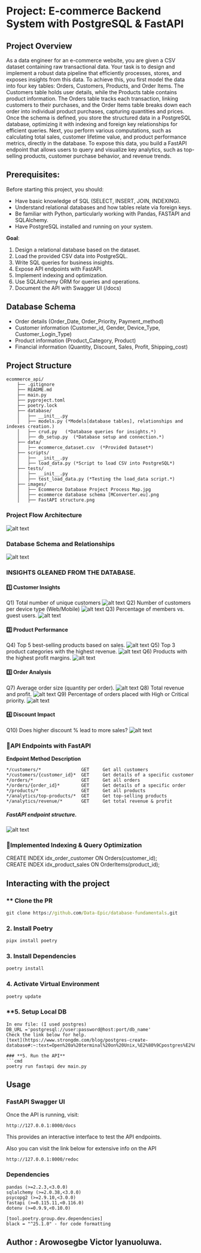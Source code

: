# Project: E-commerce Backend System with PostgreSQL & FastAPI 
## Project Overview
As a data engineer for an e-commerce website, you are given a CSV dataset containing raw transactional data. Your task is to design and implement a robust data pipeline that efficiently processes, stores, and exposes insights from this data. To achieve this, you first model the data into four key tables: Orders, Customers, Products, and Order Items. The Customers table holds user details, while the Products table contains product information. The Orders table tracks each transaction, linking customers to their purchases, and the Order Items table breaks down each order into individual product purchases, capturing quantities and prices. Once the schema is defined, you store the structured data in a PostgreSQL database, optimizing it with indexing and foreign key relationships for efficient queries. Next, you perform various computations, such as calculating total sales, customer lifetime value, and product performance metrics, directly in the database. To expose this data, you build a FastAPI endpoint that allows users to query and visualize key analytics, such as top-selling products, customer purchase behavior, and revenue trends.

## Prerequisites:
Before starting this project, you should:
- Have basic knowledge of SQL (SELECT, INSERT, JOIN, INDEXING).
- Understand relational databases and how tables relate via foreign keys.
- Be familiar with Python, particularly working with Pandas, FASTAPI and SQLAlchemy.
- Have PostgreSQL installed and running on your system.

**Goal**:
1) Design a relational database based on the dataset.
2) Load the provided CSV data into PostgreSQL.
3) Write SQL queries for business insights.
4) Expose API endpoints with FastAPI.
5) Implement indexing and optimization.
6) Use SQLAlchemy ORM for queries and operations.
7) Document the API with Swagger UI (/docs)

## Database Schema
- Order details (Order_Date, Order_Priority, Payment_method)
- Customer information (Customer_id, Gender, Device_Type, Customer_Login_Type)
- Product information (Product_Category, Product)
- Financial information (Quantity, Discount, Sales, Profit, Shipping_cost)

## Project Structure
```
ecommerce_api/
    ├── .gitignore
    ├── README.md
    ├── main.py
    ├── pyproject.toml
    ├── poetry.lock
    ├── database/
    │   ├── __init__.py
    │   ├── models.py (*Models[database tables], relationships and indexes creation.)
    │   ├── crud.py   (*Database queries for insights.*)
    │   ├── db_setup.py  (*Database setup and connection.*)
    ├── data/
    │   ├── ecommerce_dataset.csv  (*Provided Dataset*)
    ├── scripts/
    │   ├── __init__.py
    │   ├── load_data.py (*Script to load CSV into PostgreSQL*)
    ├── tests/
    │   ├── __init__.py
    │   ├── test_load_data.py (*Testing the load_data script.*)
    ├── images/
    │   ├── Ecommerce Database Project Process Map.jpg
    │   ├── ecommerce database schema [MConverter.eu].png
    │   ├── FastAPI structure.png
```

### Project Flow Architecture
![alt text](images/flow_architecture.png)

### Database Schema and Relationships
![alt text](images/database_schema.png)

### INSIGHTS GLEANED FROM THE DATABASE.
#### 1️⃣ Customer Insights
Q1) Total number of unique customers
![alt text](images/Q1.png)
Q2) Number of customers per device type (Web/Mobile)
![alt text](images/Q2.png)
Q3) Percentage of members vs. guest users.
![alt text](images/Q3.png)


#### 2️⃣ Product Performance
Q4) Top 5 best-selling products based on sales.
![alt text](images/Q4.png)
Q5) Top 3 product categories with the highest revenue.
![alt text](images/Q5.png)
Q6) Products with the highest profit margins.
![alt text](images/Q6.png)

#### 3️⃣ Order Analysis
Q7) Average order size (quantity per order).
![alt text](images/Q7.png)
Q8) Total revenue and profit.
![alt text](images/Q8.png)
Q9) Percentage of orders placed with High or Critical priority.
![alt text](images/Q9.png)

#### 4️⃣ Discount Impact
Q10) Does higher discount % lead to more sales?
![alt text](images/Q10.png)


### **🔹API Endpoints with FastAPI**
**Endpoint	             Method	      Description**
```
*/customers/*	            GET	    Get all customers
*/customers/{customer_id}*	GET   	Get details of a specific customer
*/orders/*	                GET	    Get all orders
*/orders/{order_id}*        GET	    Get details of a specific order
*/products/*	            GET	    Get all products
*/analytics/top-products/*	GET	    Get top-selling products
*/analytics/revenue/*	    GET	    Get total revenue & profit
```
##### FastAPI endpoint structure.
![alt text](<images/FastAPI structure.png>)

### **🔹Implemented Indexing & Query Optimization**
CREATE INDEX idx_order_customer ON Orders(customer_id);\
CREATE INDEX idx_product_sales ON OrderItems(product_id);


## Interacting with the project
### ** Clone the PR
```cmd
git clone https://github.com/Data-Epic/database-fundamentals.git
```

### **2. Install Poetry**
```cmd
pipx install poetry
```
### **3. Install Dependencies**
```cmd
poetry install
```
### **4. Activate Virtual Environment**
```cmd
poetry update
```
### **5. Setup Local DB
```
In env file: (I used postgres)
DB_URL ='postgresql://user:password@host:port/db_name'
Check the link below for help.
[text](https://www.strongdm.com/blog/postgres-create-database#:~:text=Open%20a%20terminal%20on%20Unix,%E2%80%9Cpostgres%E2%80%9D%20with%20that%20name.)

### **5. Run the API**
```cmd
poetry run fastapi dev main.py
```

## **Usage**
### **FastAPI Swagger UI**
Once the API is running, visit:
```
http://127.0.0.1:8000/docs
```
This provides an interactive interface to test the API endpoints.

Also you can visit the link below for extensive info on the API
```
http://127.0.0.1:8000/redoc 
```

### Dependencies
```
pandas (>=2.2.3,<3.0.0)
sqlalchemy (>=2.0.38,<3.0.0)
psycopg2 (>=2.9.10,<3.0.0)
fastapi (>=0.115.11,<0.116.0)
dotenv (>=0.9.9,<0.10.0)

[tool.poetry.group.dev.dependencies]
black = "^25.1.0" - for code formatting
```

## Author : Arowosegbe Victor Iyanuoluwa.
